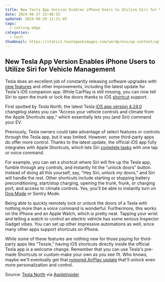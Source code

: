 ```yaml
---
title: New Tesla App Version Enables iPhone Users to Utilize Siri for Vehicle Management
date: 2024-08-27 23:48:53
updated: 2024-08-29 12:21:49
tags:
  - cutting-edge
categories:
  - tech
thumbnail: https://static1.howtogeekimages.com/wordpress/wp-content/uploads/2023/08/tesla-steering-wheel.jpg
---
```


## New Tesla App Version Enables iPhone Users to Utilize Siri for Vehicle Management

Tesla does an excellent job of constantly releasing software upgrades with [new features](https://on-screen-recording.techidaily.com/the-ultimate-guide-to-swift-and-smooth-ipad-recordings-for-2024/) and other improvements, including the latest update for Tesla's iOS companion app. While CarPlay is still missing, you can now tell Siri to open the trunk or lock the doors thanks to iOS [shortcut](https://fox-http.techidaily.com/new-the-ultimate-guide-to-gopro-hero5-time-lapse-photography/) support.

 First spotted by _Tesla North_, the latest Tesla [iOS app version 4.24.0](https://apps.apple.com/us/app/tesla/id582007913) changelog states you can "Access your vehicle controls and climate from the Apple Shortcuts app," which essentially lets you (and Siri) command your EV.

 Previously, Tesla owners could take advantage of select features or controls through the Tesla app, but it was limited. However, some third-party apps do offer more control. Thanks to the latest update, the official iOS app fully integrates with Apple Shortcuts, which lets Siri [complete tasks](https://fox-glue.techidaily.com/new-blissful-movie-moments-your-summertime-classic-list/) with one tap or voice command.

 For example, you can set a shortcut where Siri will fire up the Tesla app, fumble through any controls, and instantly hit the "unlock doors" button. Instead of doing all this yourself, say, "Hey Siri, unlock my doors," and Siri will handle the rest. Other shortcuts include starting or stopping battery preconditioning, start/stop charging, opening the trunk, frunk, or charging port, and access to climate controls. Yes, you'll be able to instantly turn on [Dog Mode](https://bypass-frp.techidaily.com/in-2024-how-to-bypass-frp-from-tecno-phantom-v-flip-by-drfone-android/) or Sentry Mode.

 Being able to quickly remotely lock or unlock the doors of a Tesla with nothing more than a voice command is wonderful. Furthermore, this works on the iPhone and an Apple Watch, which is pretty neat. Tapping your wrist and telling a watch to control an electric vehicle has some serious Inspector Gadget vibes. You can set up other impressive automations as well, since many other apps support shortcuts on iPhone.

 While some of these features are nothing new for those paying for third-party apps like "Tessie," having iOS shortcuts directly inside the official Tesla app is a welcome change. Remember that you can use Tesla's pre-made Shortcuts or custom-make your own as you see fit. Who knows, maybe we'll eventually get that [rumored AirPlay update](https://howto.techidaily.com/app-wont-open-on-your-nokia-g22-here-are-all-fixes-drfone-by-drfone-fix-android-problems-fix-android-problems/) that'll unlock even more personalization and control.

 Source: [Tesla North](https://teslanorth.com/2023/08/19/tesla-apple-shortcuts-siri/) via [AppleInsider](https://appleinsider.com/articles/23/08/20/tesla-ios-app-update-lets-you-ask-siri-to-lock-the-doors)

<ins class="adsbygoogle"
     style="display:block"
     data-ad-format="autorelaxed"
     data-ad-client="ca-pub-7571918770474297"
     data-ad-slot="1223367746"></ins>



<ins class="adsbygoogle"
     style="display:block"
     data-ad-client="ca-pub-7571918770474297"
     data-ad-slot="8358498916"
     data-ad-format="auto"
     data-full-width-responsive="true"></ins>
